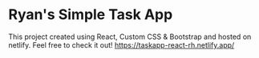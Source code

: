 # Ryan's Simple Task App

This project created using React, Custom CSS & Bootstrap and hosted on netlify. Feel free to check it out! https://taskapp-react-rh.netlify.app/
